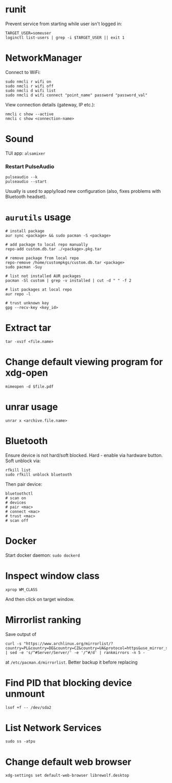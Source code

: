 # runit

Prevent service from starting while user isn't logged in:

```
TARGET_USER=someuser
loginctl list-users | grep -i $TARGET_USER || exit 1
```

# NetworkManager

Connect to WiFi:

```
sudo nmcli r wifi on
sudo nmcli r wifi off
sudo nmcli d wifi list
sudo nmcli d wifi connect "point_name" password "password_val"
```

View connection details (gateway, IP etc.):

```
nmcli c show --active
nmcli c show <connection-name>
```

# Sound

TUI app: `alsamixer`

### Restart PulseAudio

```
pulseaudio --k
pulseaudio --start
```

Usually is used to apply/load new configuration (also, fixes problems with Bluetooth headset).

# `aurutils` usage

```
# install package
aur sync <package> && sudo pacman -S <package>

# add package to local repo manually
repo-add custom.db.tar ./<package>.pkg.tar

# remove package from local repo
repo-remove /home/custompkgs/custom.db.tar <package>
sudo pacman -Suy

# list not installed AUR packages
pacman -Sl custom | grep -v installed | cut -d " " -f 2

# list packages at local repo
aur repo -l

# trust unknown key
gpg --recv-key <key_id>
```

# Extract tar

```
tar -xvzf <file.name>
```

# Change default viewing program for xdg-open

```
mimeopen -d $file.pdf
```

# unrar usage

```
unrar x <archive.file.name>
```

# Bluetooth

Ensure device is not hard/soft blocked. Hard - enable via hardware button.
Soft unblock via:

```
rfkill list
sudo rfkill unblock bluetooth
```

Then pair device:

```
bluetoothctl
# scan on
# devices
# pair <mac>
# connect <mac>
# trust <mac>
# scan off
```

# Docker

Start docker daemon: `sudo dockerd`

# Inspect window class

```
xprop WM_CLASS
```

And then click on target window.

# Mirrorlist ranking

Save output of

```
curl -s "https://www.archlinux.org/mirrorlist/?country=PL&country=DE&country=CZ&country=UA&protocol=https&use_mirror_status=on" | sed -e 's/^#Server/Server/' -e '/^#/d' | rankmirrors -n 5 -
```

at `/etc/pacman.d/mirrorlist`. Better backup it before replacing

# Find PID that blocking device unmount

```
lsof +f -- /dev/sda2
```

# List Network Services

```
sudo ss -atpu
```

# Change default web browser

```
xdg-settings set default-web-browser librewolf.desktop
```
